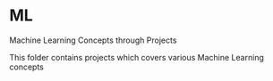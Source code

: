 # ML
Machine Learning Concepts through Projects

This folder contains projects which covers various Machine Learning concepts
